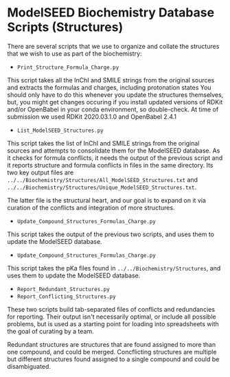 # ModelSEED Biochemistry Database Scripts (Structures)

There are several scripts that we use to organize and collate the structures that we wish to use as part of the biochemistry:

* `Print_Structure_Formula_Charge.py`

This script takes all the InChI and SMILE strings from the original
sources and extracts the formulas and charges, including protonation
states You should only have to do this whenever you update the
structures themselves, but, you might get changes occuring if you
install updated versions of RDKit and/or OpenBabel in your conda
environment, so double-check. At time of submission we used RDKit
2020.03.1.0 and OpenBabel 2.4.1

* `List_ModelSEED_Structures.py` 

This script takes the list of InChI and SMILE strings from the
original sources and attempts to consolidate them for the ModelSEED
database.  As it checks for formula conflicts, it needs the output of
the previous script and it reports structure and formula conflicts in
files in the same directory.  Its two key output files are
`../../Biochemistry/Structures/All_ModelSEED_Structures.txt` and
`../../Biochemistry/Structures/Unique_ModelSEED_Structures.txt`.

The latter file is the structural heart, and our goal is to expand on
it via curation of the conflicts and integration of more structures.

* `Update_Compound_Structures_Formulas_Charge.py`

This script takes the output of the previous two scripts, and uses
them to update the ModelSEED database.

* `Update_Compound_Structures_Formulas_Charge.py`

This script takes the pKa files found in
`../../Biochemistry/Structures`, and uses them to update the ModelSEED
database.

* `Report_Redundant_Structures.py`
* `Report_Conflicting_Structures.py`

These two scripts build tab-separated files of conflicts and
redundancies for reporting. Their output isn't necessarily optimal, or
include all possible problems, but is used as a starting point for
loading into spreadsheets with the goal of curating by a team.

Redundant structures are structures that are found assigned to more
than one compound, and could be merged. Concflicting structures are
multiple but different structures found assigned to a single compound
and could be disambiguated.
